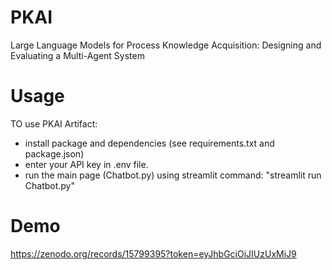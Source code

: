 # PKAI
Large Language Models for Process Knowledge Acquisition: Designing and Evaluating a Multi-Agent System


# Usage
 TO use PKAI Artifact: 
   - install package and dependencies (see requirements.txt and package.json)
   - enter your API key in .env file.
   - run the main page (Chatbot.py) using streamlit command: "streamlit run Chatbot.py"
 
# Demo
https://zenodo.org/records/15799395?token=eyJhbGciOiJIUzUxMiJ9
